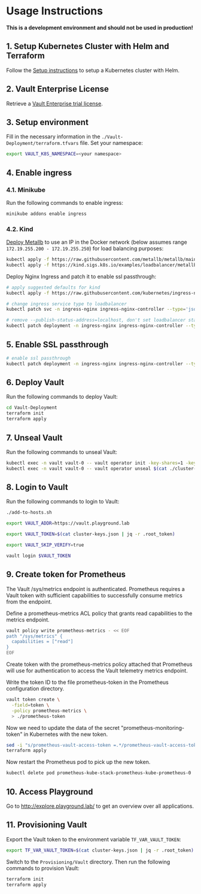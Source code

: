 # Usage Instructions

**This is a development environment and should not be used in production!**

## 1. Setup Kubernetes Cluster with Helm and Terraform
Follow the [Setup instructions](SETUP.md) to setup a Kubernetes cluster with Helm.

## 2. Vault Enterprise License
Retrieve a [Vault Enterprise trial license](https://www.hashicorp.com/products/vault/trial).

## 3. Setup environment
Fill in the necessary information in the `./Vault-Deployment/terraform.tfvars` file.
Set your namespace:
```bash
export VAULT_K8S_NAMESPACE=<your namespace>
```

## 4. Enable ingress

### 4.1. Minikube
Run the following commands to enable ingress:
```bash
minikube addons enable ingress
```

### 4.2. Kind
[Deploy Metallb](https://kind.sigs.k8s.io/docs/user/loadbalancer) to use an IP in the Docker network (below assumes range `172.19.255.200 - 172.19.255.250`) for load balancing purposes:

```bash
kubectl apply -f https://raw.githubusercontent.com/metallb/metallb/main/config/manifests/metallb-native.yaml
kubectl apply -f https://kind.sigs.k8s.io/examples/loadbalancer/metallb-config.yaml
```

Deploy Nginx Ingress and patch it to enable ssl passthrough:

```bash
# apply suggested defaults for kind
kubectl apply -f https://raw.githubusercontent.com/kubernetes/ingress-nginx/main/deploy/static/provider/kind/deploy.yaml

# change ingress service type to loadbalancer
kubectl patch svc -n ingress-nginx ingress-nginx-controller --type='json' -p='[{"op": "replace", "path": "/spec/type", "value":"LoadBalancer"}]'

# remove --publish-status-address=localhost, don't set loadbalancer status to localhost (will use IP of ingress)
kubectl patch deployment -n ingress-nginx ingress-nginx-controller --type='json' -p='[{"op": "remove", "path": "/spec/template/spec/containers/0/args/9"}]'
```

## 5. Enable SSL passthrough
```bash
# enable ssl passthrough
kubectl patch deployment -n ingress-nginx ingress-nginx-controller --type='json' -p='[{"op": "add", "path": "/spec/template/spec/containers/0/args/-", "value":"--enable-ssl-passthrough"}]'
```

## 6. Deploy Vault
Run the following commands to deploy Vault:
```bash
cd Vault-Deployment
terraform init
terraform apply
```

## 7. Unseal Vault
Run the following commands to unseal Vault:
```bash
kubectl exec -n vault vault-0 -- vault operator init -key-shares=1 -key-threshold=1 -format=json > ./cluster-keys.json
kubectl exec -n vault vault-0 -- vault operator unseal $(cat ./cluster-keys.json | jq -r ".unseal_keys_b64[]")
```
## 8. Login to Vault
Run the following commands to login to Vault:
```bash
./add-to-hosts.sh

export VAULT_ADDR=https://vault.playground.lab

export VAULT_TOKEN=$(cat cluster-keys.json | jq -r .root_token)

export VAULT_SKIP_VERIFY=true

vault login $VAULT_TOKEN
```

## 9. Create token for Prometheus

The Vault /sys/metrics endpoint is authenticated. Prometheus requires a Vault token with sufficient capabilities to successfully consume metrics from the endpoint.

Define a prometheus-metrics ACL policy that grants read capabilities to the metrics endpoint.

```bash
vault policy write prometheus-metrics - << EOF
path "/sys/metrics" {
  capabilities = ["read"]
}
EOF
```

Create token with the prometheus-metrics policy attached that Prometheus will use for authentication to access the Vault telemetry metrics endpoint.

Write the token ID to the file prometheus-token in the Prometheus configuration directory.

```bash
vault token create \
  -field=token \
  -policy prometheus-metrics \
  > ./prometheus-token
```

Now we need to update the data of the secret "prometheus-monitoring-token" in Kubernetes with the new token.

```bash
sed -i "s/prometheus-vault-access-token =.*/prometheus-vault-access-token = \"$(cat prometheus-token)\"/g" terraform.tfvars
terraform apply
```

Now restart the Prometheus pod to pick up the new token.

```bash
kubectl delete pod prometheus-kube-stack-prometheus-kube-prometheus-0
```

## 10. Access Playground

Go to http://explore.playground.lab/ to get an overview over all applications.

## 11. Provisioning Vault

Export the Vault token to the environment variable `TF_VAR_VAULT_TOKEN`:
```bash
export TF_VAR_VAULT_TOKEN=$(cat cluster-keys.json | jq -r .root_token)
```

Switch to the `Provisioning/Vault` directory.
Then run the following commands to provision Vault:
```bash
terraform init
terraform apply
```
